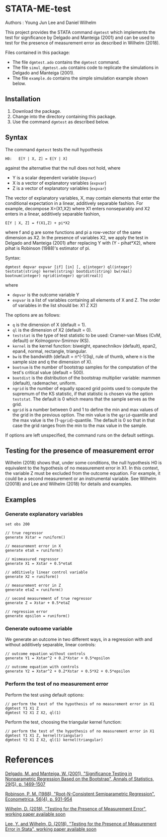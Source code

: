 # STATA-ME-test 

Authors : Young Jun Lee and Daniel Wilhelm

This project provides the STATA command `dgmtest` which implements the test for significance by Delgado and Manteiga (2001) and can be used to test for the presence of measurement error as described in Wilhelm (2018).

Files contained in this package:

- The file `dgmtest.ado` contains the `dgmtest` command.
- The file `simul_dgmtest.ado` contains code to replicate the simulations in Delgado and Manteiga (2001).
- The file `example.do` contains the simple simulation example shown below.


## Installation
1. Download the package.
2. Change into the directory containing this package.
3. Use the command `dgmtest` as described below.

## Syntax
The command `dgmtest` tests the null hypothesis

```
H0:   E[Y | X, Z] = E[Y | X]
```

against the alternative that the null does not hold, where

- Y is a scalar dependent variable (`depvar`)
- X is a vector of explanatory variables (`expvar`)
- Z is a vector of explanatory variables (`expvar`)

The vector of explanatory variables, X, may contain elements that enter the conditional expectation in a linear, additively separable fashion. For example, decompose X=(X1,X2) where X1 enters nonseparably and X2 enters in a linear, additively separable fashion,

```
E[Y | X, Z] = f(X1,Z) + pi*X2
```

where f and g are some functions and pi a row-vector of the same dimension as X2. In the presence of variables X2, we apply the test in Delgado and Manteiga (2001) after replacing Y with (Y - pihat*X2), where pihat is Robinson (1988)'s estimator of pi.

Syntax:

```
dgmtest depvar expvar [if] [in] [, q(integer) ql(integer) teststat(string) kernel(string) bootdist(string) bw(real) bootnum(integer) ngrid(integer) qgrid(real)]
```

where

- `depvar` is the outcome variable Y
- `expvar` is a list of variables containing all elements of X and Z. The order of variables in the list should be: X1 Z X2)

The options are as follows:

- `q` is the dimension of X (default = 1).
- `ql` is the dimension of X2 (default = 0).
- `teststat` is the type of test statistic to be used: Cramer-van Mises (CvM, default) or Kolmogorov-Smirnov (KS).
- `kernel` is the kernel function: biweight, epanechnikov (default), epan2, epan4, normal, rectangle, triangular.
- `bw` is the bandwidth (default = n^(-1/3q), rule of thumb, where n is the sample size and q the dimension of X).
- `bootnum` is the number of bootstrap samples for the computation of the test's critical value (default = 500).
- `bootdist` is the distribution of the bootstrap multiplier variable: mammen (default), rademacher, uniform.
- `ngrid` is the number of equally spaced grid points used to compute the supremum of the KS statistic, if that statistic is chosen via the option `teststat`. The default is 0 which means that the sample serves as the grid.
- `qgrid` is a number between 0 and 1 to define the min and max values of the grid in the previous option. The min value is the `qgrid`-quantile and the max value is the (1-`qgrid`)-quantile. The default is 0 so that in that case the grid ranges from the min to the max value in the sample.

If options are left unspecified, the command runs on the default settings.


## Testing for the presence of measurement error

Wilhelm (2018) shows that, under some conditions, the null hypothesis H0 is equivalent to the hypothesis of no measurement error in X1. In this context, the variable Z must be excluded from the outcome equation. For example, it could be a second measurement or an instrumental variable. See Wilhelm (20018) and Lee and Wilhelm (2018) for details and examples.



## Examples

### Generate explanatory variables


```
set obs 200

// true regressor
generate Xstar = runiform()

// measurement error in X
generate etaX = runiform()

// mismeasured regressor
generate X1 = Xstar + 0.5*etaX

// additively linear control variable
generate X2 = runiform()

// measurement error in Z
generate etaZ = runiform()

// second measurement of true regressor
generate Z = Xstar + 0.5*etaZ

// regression error
generate epsilon = runiform()
```


### Generate outcome variable

We generate an outcome in two different ways, in a regression with and without additively separable, linear controls:

```
// outcome equation without controls
generate Y1 = Xstar^2 + 0.2*Xstar + 0.5*epsilon

// outcome equation with controls
generate Y2 = Xstar^2 + 0.2*Xstar + 0.5*X2 + 0.5*epsilon
```


### Perform the test of no measurement error

Perform the test using default options:

```
// perform the test of the hypothesis of no measurement error in X1
dgmtest Y1 X1 Z
dgmtest Y2 X1 Z X2, ql(1)
```

Perform the test, choosing the triangular kernel function:

```
// perform the test of the hypothesis of no measurement error in X1
dgmtest Y1 X1 Z, kernel(triangular)
dgmtest Y2 X1 Z X2, ql(1) kernel(triangular)
```



# References
[Delgado, M. and Manteiga, W. (2001), "Significance Testing in Nonparametric Regression Based on the Bootstrap", Annals of Statistics, 29(5), p. 1469-1507](http://www.jstor.org/stable/2699997)

[Robinson, P. M. (1988), "Root-N-Consistent Semiparametric Regression", Econometrica, 56(4), p. 931-954](http://www.jstor.org/stable/1912705)

[Wilhelm, D. (2018), "Testing for the Presence of Measurement Error", working paper available soon](http://www.ucl.ac.uk/~uctpdwi)

[Lee, Y. and Wilhelm, D. (2018), "Testing for the Presence of Measurement Error in Stata", working paper available soon](http://www.ucl.ac.uk/~uctpdwi)
